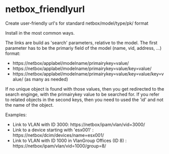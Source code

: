 # netbox_friendlyurl
Create user-friendly url's for standard netbox/model/type/pk/ format

Install in the most common ways.

The links are build as 'search' parameters, relative to the model. The first parameter has to be the primariy field of the model (name, vid, address, ...)
format: 
* https://netbox/applabel/modelname/primairykey=value/
* https://netbox/applabel/modelname/primairykey=value/key=value/
* https://netbox/applabel/modelname/primairykey=value/key=value/key=value/ (as many as needed)

If no unique object is found with those values, then you get redirected to the search enginge, with the primairykey value to be searched for.
If you refer to related objects in the second keys, then you need to used the 'id' and not the name of the object.

Examples:
* Link to VLAN with ID 3000: https://netbox/ipam/vlan/vid=3000/
* Link to a device starting with 'esx001' : https://netbox/dcim/devices/name=esx001/
* Link to VLAN with ID 1000 in VlanGroup Offices (ID 8) : https://netbox/ipam/vlan/vid=1000/group=8/
